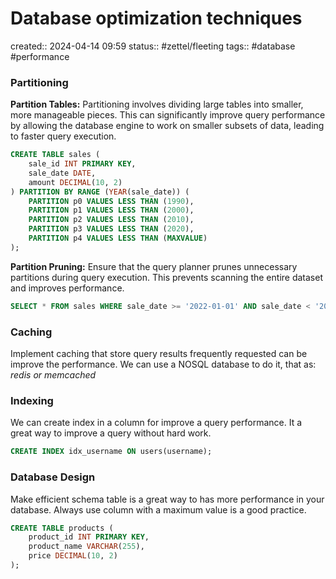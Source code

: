 # Database optimization techniques
created:: 2024-04-14 09:59
status:: #zettel/fleeting
tags:: #database #performance 
### Partitioning
**Partition Tables:** Partitioning involves dividing large tables into smaller, more manageable pieces. This can significantly improve query performance by allowing the database engine to work on smaller subsets of data, leading to faster query execution.

```sql
CREATE TABLE sales (  
	sale_id INT PRIMARY KEY,  
	sale_date DATE,  
	amount DECIMAL(10, 2)  
) PARTITION BY RANGE (YEAR(sale_date)) (  
	PARTITION p0 VALUES LESS THAN (1990),  
	PARTITION p1 VALUES LESS THAN (2000),  
	PARTITION p2 VALUES LESS THAN (2010),  
	PARTITION p3 VALUES LESS THAN (2020),  
	PARTITION p4 VALUES LESS THAN (MAXVALUE)  
);
```

**Partition Pruning:** Ensure that the query planner prunes unnecessary partitions during query execution. This prevents scanning the entire dataset and improves performance.

```sql
SELECT * FROM sales WHERE sale_date >= '2022-01-01' AND sale_date < '2023-01-01';
```

### Caching
Implement caching that store query results frequently requested can be improve the performance. We can use a NOSQL database to do it, that as: *redis or memcached*

### Indexing
We can create index in a column for improve a query performance. It a great way to improve a query without hard work.

```sql
CREATE INDEX idx_username ON users(username);
```

### Database Design
Make efficient schema table is a great way to has more performance in your database. Always use column with a maximum value is a good practice.

```sql
CREATE TABLE products (  
	product_id INT PRIMARY KEY,  
	product_name VARCHAR(255),  
	price DECIMAL(10, 2)
);
```
